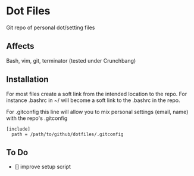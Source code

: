 Dot Files
=========

Git repo of personal dot/setting files

Affects
-------
Bash, vim, git, terminator (tested under Crunchbang)

Installation
------------
For most files create a soft link from the intended location to the repo. For instance .bashrc in ~/ will become a soft link to the .bashrc in the repo.

For .gitconfig this line will allow you to mix personal settings (email, name) with the repo's .gitconfig


```
[include] 
  path = /path/to/github/dotfiles/.gitconfig
```

To Do
-----
- [] improve setup script
